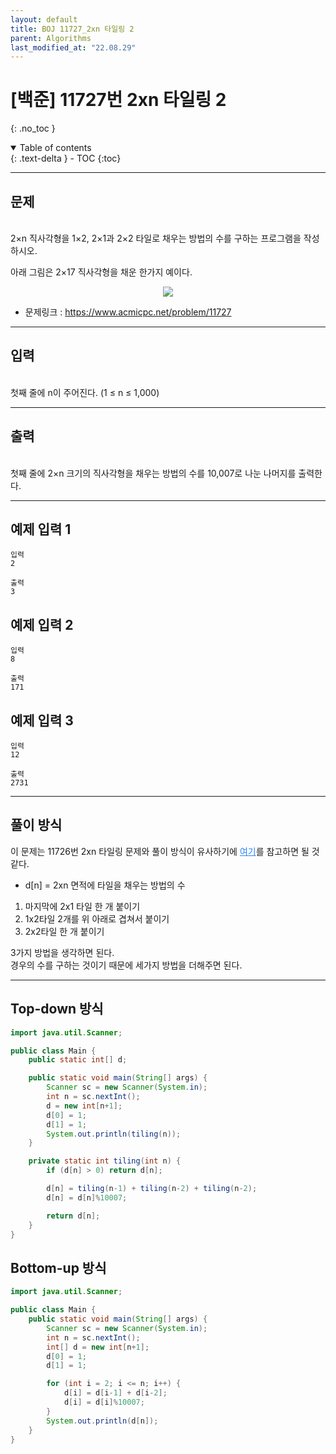 ```yaml
---
layout: default
title: BOJ 11727_2xn 타일링 2
parent: Algorithms
last_modified_at: "22.08.29"
---
```


# [백준] 11727번 2xn 타일링 2
{: .no_toc }

<details open markdown="block">
  <summary>
    Table of contents
  </summary>
  {: .text-delta }
- TOC
{:toc}
</details>

---
## 문제
<br>
2×n 직사각형을 1×2, 2×1과 2×2 타일로 채우는 방법의 수를 구하는 프로그램을 작성하시오.

아래 그림은 2×17 직사각형을 채운 한가지 예이다.

<p align="center"><img src="https://www.acmicpc.net/upload/images/t2n2122.gif"></p>

- 문제링크 :
<a href="https://www.acmicpc.net/problem/11727">https://www.acmicpc.net/problem/11727
</a>

---
## 입력
<br>
첫째 줄에 n이 주어진다. (1 ≤ n ≤ 1,000)

---
## 출력
<br>
첫째 줄에 2×n 크기의 직사각형을 채우는 방법의 수를 10,007로 나눈 나머지를 출력한다.

---
## 예제 입력 1

```
입력
2

출력
3
```
## 예제 입력 2
```
입력
8

출력
171
```
## 예제 입력 3
```
입력
12

출력
2731
```
---
## 풀이 방식

이 문제는 11726번 2xn 타일링 문제와 풀이 방식이 유사하기에 <a href="/docs/algorithms/tiling" style="color: #2c84fa">여기</a>를 참고하면 될 것 같다.<br>

- d[n] = 2xn 면적에 타일을 채우는 방법의 수
1. 마지막에 2x1 타일 한 개 붙이기
2. 1x2타일 2개를 위 아래로 겹쳐서 붙이기
3. 2x2타일 한 개 붙이기 

3가지 방법을 생각하면 된다.<br>
경우의 수를 구하는 것이기 때문에 세가지 방법을 더해주면 된다.

---

## Top-down 방식
```java
import java.util.Scanner;

public class Main {
    public static int[] d;

    public static void main(String[] args) {
        Scanner sc = new Scanner(System.in);
        int n = sc.nextInt();
        d = new int[n+1];
        d[0] = 1;
        d[1] = 1;
        System.out.println(tiling(n));
    }

    private static int tiling(int n) {
        if (d[n] > 0) return d[n];

        d[n] = tiling(n-1) + tiling(n-2) + tiling(n-2);
        d[n] = d[n]%10007;

        return d[n];
    }
}
```
## Bottom-up 방식
```java
import java.util.Scanner;

public class Main {
    public static void main(String[] args) {
        Scanner sc = new Scanner(System.in);
        int n = sc.nextInt();
        int[] d = new int[n+1];
        d[0] = 1;
        d[1] = 1;

        for (int i = 2; i <= n; i++) {
            d[i] = d[i-1] + d[i-2];
            d[i] = d[i]%10007;
        }
        System.out.println(d[n]);
    }
}
```